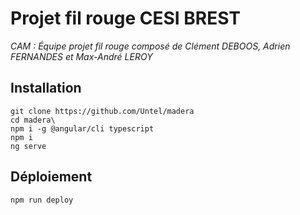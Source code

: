# Projet fil rouge CESI BREST

*CAM : Équipe projet fil rouge composé de Clément DEBOOS, Adrien FERNANDES et Max-André LEROY*

## Installation

    git clone https://github.com/Untel/madera
    cd madera\
    npm i -g @angular/cli typescript
    npm i
    ng serve
 
## Déploiement

    npm run deploy